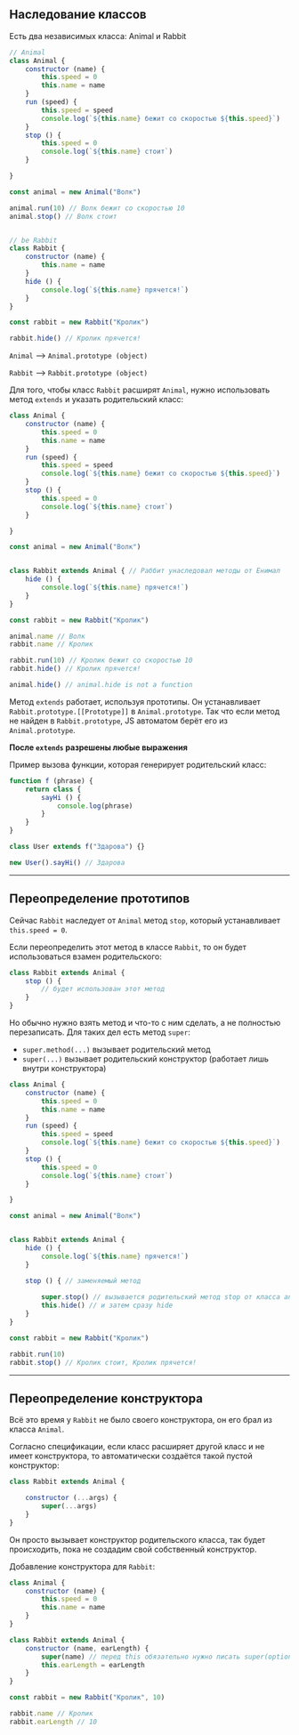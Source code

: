 ## Наследование классов

Есть два независимых класса: Animal и Rabbit

```javascript
// Animal
class Animal {
    constructor (name) {
        this.speed = 0
        this.name = name
    }
    run (speed) {
        this.speed = speed
        console.log(`${this.name} бежит со скоростью ${this.speed}`)
    }
    stop () {
        this.speed = 0
        console.log(`${this.name} стоит`)
    }

}

const animal = new Animal("Волк")

animal.run(10) // Волк бежит со скоростью 10
animal.stop() // Волк стоит


// be Rabbit
class Rabbit {
    constructor (name) {
        this.name = name
    }
    hide () {
        console.log(`${this.name} прячется!`)
    }
}

const rabbit = new Rabbit("Кролик")

rabbit.hide() // Кролик прячется!
```

`Animal` --> `Animal.prototype (object)`

`Rabbit` --> `Rabbit.prototype (object)`

Для того, чтобы класс `Rabbit` расширят `Animal`, нужно использовать метод `extends` и указать родительский класс: 

```javascript
class Animal {
    constructor (name) {
        this.speed = 0
        this.name = name
    }
    run (speed) {
        this.speed = speed
        console.log(`${this.name} бежит со скоростью ${this.speed}`)
    }
    stop () {
        this.speed = 0
        console.log(`${this.name} стоит`)
    }

}

const animal = new Animal("Волк")


class Rabbit extends Animal { // Раббит унаследовал методы от Енимал
    hide () {
        console.log(`${this.name} прячется!`)
    }
}

const rabbit = new Rabbit("Кролик")

animal.name // Волк
rabbit.name // Кролик

rabbit.run(10) // Кролик бежит со скоростью 10
rabbit.hide() // Кролик прячется!

animal.hide() // animal.hide is not a function
```

Метод `extends` работает, используя прототипы. Он устанавливает `Rabbit.prototype.[[Prototype]]` в `Animal.prototype`. Так что если метод не найден в `Rabbit.prototype`, JS автоматом берёт его из `Animal.prototype`.


**После `extends` разрешены любые выражения**

Пример вызова функции, которая генерирует родительский класс: 

```javascript
function f (phrase) {
    return class {
        sayHi () {
            console.log(phrase)
        }
    }
}

class User extends f("Здарова") {}

new User().sayHi() // Здарова
```
***

## Переопределение прототипов

Сейчас `Rabbit` наследует от `Animal` метод `stop`, который устанавливает `this.speed = 0`.

Если переопределить этот метод в классе `Rabbit`, то он будет использоваться взамен родительского:

```javascript
class Rabbit extends Animal {
    stop () {
        // будет использован этот метод
    }
}
```

Но обычно нужно взять метод и что-то с ним сделать, а не полностью перезаписать. Для таких дел есть метод `super`:

* `super.method(...)` вызывает родительский метод
* `super(...)` вызывает родительский конструктор (работает лишь внутри конструктора)

```javascript
class Animal {
    constructor (name) {
        this.speed = 0
        this.name = name
    }
    run (speed) {
        this.speed = speed
        console.log(`${this.name} бежит со скоростью ${this.speed}`)
    }
    stop () {
        this.speed = 0
        console.log(`${this.name} стоит`)
    }

}

const animal = new Animal("Волк")


class Rabbit extends Animal { 
    hide () {
        console.log(`${this.name} прячется!`)
    }

    stop () { // заменяемый метод
    
        super.stop() // вызывается родительский метод stop от класса animal
        this.hide() // и затем сразу hide
    }
}

const rabbit = new Rabbit("Кролик")

rabbit.run(10)
rabbit.stop() // Кролик стоит, Кролик прячется!
``` 
***

## Переопределение конструктора 

Всё это время у `Rabbit` не было своего конструктора, он его брал из класса `Animal`.

Согласно спецификации, если класс расширяет другой класс и не имеет конструктора, то автоматически создаётся такой пустой конструктор: 

```javascript
class Rabbit extends Animal {

    constructor (...args) {
        super(...args)
    }
}
```

Он просто вызывает конструктор родительского класса, так будет происходить, пока не создадим свой собственный конструктор.

Добавление конструктора для `Rabbit`:

```javascript
class Animal {
    constructor (name) {
        this.speed = 0
        this.name = name
    }
}

class Rabbit extends Animal {
    constructor (name, earLength) {
        super(name) // перед this обязательно нужно писать super(options)
        this.earLength = earLength
    }
}

const rabbit = new Rabbit("Кролик", 10)

rabbit.name // Кролик
rabbit.earLength // 10
```

